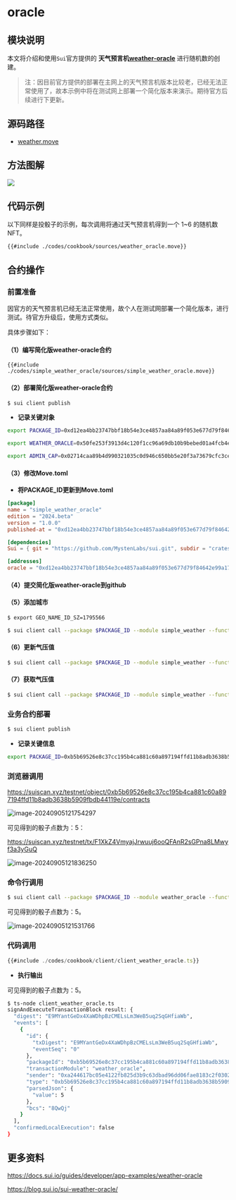 # oracle

## 模块说明

本文将介绍和使用`Sui`官方提供的 **天气预言机[weather-oracle](https://github.com/MystenLabs/apps/blob/main/weather-oracle/README.md)** 进行随机数的创建。

>   注：因目前官方提供的部署在主网上的天气预言机版本比较老，已经无法正常使用了，故本示例中将在测试网上部署一个简化版本来演示。期待官方后续进行下更新。

## 源码路径

-   [weather.move](https://github.com/MystenLabs/apps/blob/main/weather-oracle/sources/weather.move)

## 方法图解

![](images/weather-oracle.svg)

## 代码示例

以下同样是投骰子的示例，每次调用将通过天气预言机得到一个 1~6 的随机数 NFT。

```move
{{#include ./codes/cookbook/sources/weather_oracle.move}}
```

## 合约操作

### 前置准备
因官方的天气预言机已经无法正常使用，故个人在测试网部署一个简化版本，进行测试。待官方升级后，使用方式类似。

具体步骤如下：

#### （1）编写简化版weather-oracle合约

```move
{{#include ./codes/simple_weather_oracle/sources/simple_weather_oracle.move}}
```

#### （2）部署简化版weather-oracle合约

```bash
$ sui client publish
```

-   **记录关键对象**

```bash
export PACKAGE_ID=0xd12ea4bb23747bbf18b54e3ce4857aa84a89f053e677d79f84642e99a1753f06

export WEATHER_ORACLE=0x50fe253f3913d4c120f1cc96a69db10b9bebed01a4fcb4e3957336f33d9fa4c3

export ADMIN_CAP=0x02714caa89b4d990321035c0d946c650bb5e20f3a73679cfc3ce2de15bb00103
```

#### （3）修改Move.toml

-   **将PACKAGE_ID更新到Move.toml**

```toml
[package]
name = "simple_weather_oracle"
edition = "2024.beta"  
version = "1.0.0"
published-at = "0xd12ea4bb23747bbf18b54e3ce4857aa84a89f053e677d79f84642e99a1753f06"

[dependencies]
Sui = { git = "https://github.com/MystenLabs/sui.git", subdir = "crates/sui-framework/packages/sui-framework", rev = "framework/testnet" }

[addresses]
oracle = "0xd12ea4bb23747bbf18b54e3ce4857aa84a89f053e677d79f84642e99a1753f06"
```

#### （4）提交简化版weather-oracle到github

#### （5）添加城市

```bash
$ export GEO_NAME_ID_SZ=1795566

$ sui client call --package $PACKAGE_ID --module simple_weather --function add_city --args $ADMIN_CAP $WEATHER_ORACLE $GEO_NAME_ID_SZ Shenzhen CN 
```

#### （6）更新气压值

```bash
$ sui client call --package $PACKAGE_ID --module simple_weather --function update --args $ADMIN_CAP $WEATHER_ORACLE $GEO_NAME_ID_SZ 99700
```

#### （7）获取气压值

```bash
$ sui client call --package $PACKAGE_ID --module simple_weather --function city_weather_oracle_pressure --args $WEATHER_ORACLE $GEO_NAME_ID_SZ
```

### 业务合约部署

```bash
$ sui client publish
```

- **记录关键信息**

```bash
export PACKAGE_ID=0xb5b69526e8c37cc195b4ca881c60a897194ffd11b8adb3638b5909fbdb44119e
```

### 浏览器调用

https://suiscan.xyz/testnet/object/0xb5b69526e8c37cc195b4ca881c60a897194ffd11b8adb3638b5909fbdb44119e/contracts

![image-20240905121754297](images/image-20240905121754297.png)

可见得到的骰子点数为：5：

https://suiscan.xyz/testnet/tx/F1XkZ4VmyajJrwuuj6ooQFAnR2sGPna8LMwyf3a3yGuQ

![image-20240905121836250](images/image-20240905121836250.png)

### 命令行调用

```bash
$ sui client call --package $PACKAGE_ID --module weather_oracle --function roll_dice_nft --args $WEATHER_ORACLE $GEO_NAME_ID_SZ
```

可见得到的骰子点数为：5。

![image-20240905121531766](images/image-20240905121531766.png)

### 代码调用

```ts
{{#include ./codes/cookbook/client/client_weather_oracle.ts}}
```

- **执行输出**

可见得到的骰子点数为：5。

```bash
$ ts-node client_weather_oracle.ts 
signAndExecuteTransactionBlock result: {
  "digest": "E9MYantGeDx4XaWDhpBzCMELsLm3WeB5uq2SqGHfiaWb",
  "events": [
    {
      "id": {
        "txDigest": "E9MYantGeDx4XaWDhpBzCMELsLm3WeB5uq2SqGHfiaWb",
        "eventSeq": "0"
      },
      "packageId": "0xb5b69526e8c37cc195b4ca881c60a897194ffd11b8adb3638b5909fbdb44119e",
      "transactionModule": "weather_oracle",
      "sender": "0xa244617bc05e4122fb825d3b9c63dbad96dd06fae8183c2f03027b1feff12028",
      "type": "0xb5b69526e8c37cc195b4ca881c60a897194ffd11b8adb3638b5909fbdb44119e::weather_oracle::DiceEvent",
      "parsedJson": {
        "value": 5
      },
      "bcs": "8QwQj"
    }
  ],
  "confirmedLocalExecution": false
}
```

## 更多资料

https://docs.sui.io/guides/developer/app-examples/weather-oracle

https://blog.sui.io/sui-weather-oracle/

